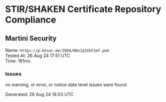 # STIR/SHAKEN Certificate Repository Compliance

## Martini Security

Name: `https://p.mtsec.me/2884/N0z1q3ShF2mf.pem`\
Tested At: 26 Aug 24 17:51 UTC\
Time: 181ms

### Issues

no warning, or error, or notice date level issues were found

Generated: 26 Aug 24 18:03 UTC